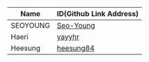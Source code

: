 |Name|ID(Github Link Address)|
|-|-|
|SEOYOUNG|[Seo-Young](https://github.com/Seo-Young)|
|Haeri|[yayyhr](https://github.com/yayyhr)|
|Heesung|[heesung84](https://github.com/heesung84)|


